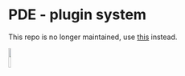 # PDE - plugin system

This repo is no longer maintained, use [this](https://github.com/matteogiorgi/podeen) instead.

<a href="https://www.debian.org"><img src="https://upload.wikimedia.org/wikipedia/commons/5/5c/Powered_by_Debian.svg" width="10%"></a>

